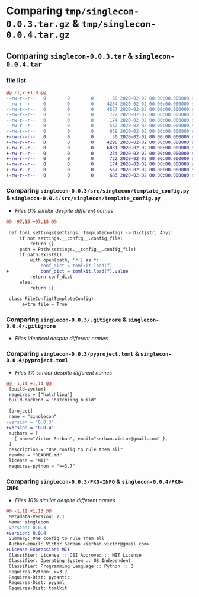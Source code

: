 # Comparing `tmp/singlecon-0.0.3.tar.gz` & `tmp/singlecon-0.0.4.tar.gz`

## Comparing `singlecon-0.0.3.tar` & `singlecon-0.0.4.tar`

### file list

```diff
@@ -1,7 +1,8 @@
--rw-r--r--   0        0        0       30 2020-02-02 00:00:00.000000 singlecon-0.0.3/src/singlecon/__init__.py
--rw-r--r--   0        0        0     4284 2020-02-02 00:00:00.000000 singlecon-0.0.3/src/singlecon/template_config.py
--rw-r--r--   0        0        0     4577 2020-02-02 00:00:00.000000 singlecon-0.0.3/tests/test_config.py
--rw-r--r--   0        0        0      722 2020-02-02 00:00:00.000000 singlecon-0.0.3/.gitignore
--rw-r--r--   0        0        0      174 2020-02-02 00:00:00.000000 singlecon-0.0.3/README.md
--rw-r--r--   0        0        0      567 2020-02-02 00:00:00.000000 singlecon-0.0.3/pyproject.toml
--rw-r--r--   0        0        0      659 2020-02-02 00:00:00.000000 singlecon-0.0.3/PKG-INFO
+-rw-r--r--   0        0        0       30 2020-02-02 00:00:00.000000 singlecon-0.0.4/src/singlecon/__init__.py
+-rw-r--r--   0        0        0     4290 2020-02-02 00:00:00.000000 singlecon-0.0.4/src/singlecon/template_config.py
+-rw-r--r--   0        0        0     6831 2020-02-02 00:00:00.000000 singlecon-0.0.4/tests/test_config.py
+-rw-r--r--   0        0        0      234 2020-02-02 00:00:00.000000 singlecon-0.0.4/tests/test_pydantic.py
+-rw-r--r--   0        0        0      722 2020-02-02 00:00:00.000000 singlecon-0.0.4/.gitignore
+-rw-r--r--   0        0        0      174 2020-02-02 00:00:00.000000 singlecon-0.0.4/README.md
+-rw-r--r--   0        0        0      567 2020-02-02 00:00:00.000000 singlecon-0.0.4/pyproject.toml
+-rw-r--r--   0        0        0      683 2020-02-02 00:00:00.000000 singlecon-0.0.4/PKG-INFO
```

### Comparing `singlecon-0.0.3/src/singlecon/template_config.py` & `singlecon-0.0.4/src/singlecon/template_config.py`

 * *Files 0% similar despite different names*

```diff
@@ -97,15 +97,15 @@
 
 def toml_settings(settings: TemplateConfig) -> Dict[str, Any]:
     if not settings.__config__.config_file:
         return {}
     path = Path(settings.__config__.config_file)
     if path.exists():
         with open(path, 'r') as f:
-            conf_dict = tomlkit.load(f)
+            conf_dict = tomlkit.load(f).value
         return conf_dict
     else:
         return {}
 
 class FileConfig(TemplateConfig):
     _extra_file = True
```

### Comparing `singlecon-0.0.3/.gitignore` & `singlecon-0.0.4/.gitignore`

 * *Files identical despite different names*

### Comparing `singlecon-0.0.3/pyproject.toml` & `singlecon-0.0.4/pyproject.toml`

 * *Files 1% similar despite different names*

```diff
@@ -1,14 +1,14 @@
 [build-system]
 requires = ["hatchling"]
 build-backend = "hatchling.build"
 
 [project]
 name = "singlecon"
-version = "0.0.3"
+version = "0.0.4"
 authors = [
   { name="Victor Serban", email="serban.victor@gmail.com" },
 ]
 description = "One config to rule them all"
 readme = "README.md"
 license = "MIT"
 requires-python = ">=3.7"
```

### Comparing `singlecon-0.0.3/PKG-INFO` & `singlecon-0.0.4/PKG-INFO`

 * *Files 10% similar despite different names*

```diff
@@ -1,12 +1,13 @@
 Metadata-Version: 2.1
 Name: singlecon
-Version: 0.0.3
+Version: 0.0.4
 Summary: One config to rule them all
 Author-email: Victor Serban <serban.victor@gmail.com>
+License-Expression: MIT
 Classifier: License :: OSI Approved :: MIT License
 Classifier: Operating System :: OS Independent
 Classifier: Programming Language :: Python :: 3
 Requires-Python: >=3.7
 Requires-Dist: pydantic
 Requires-Dist: pyyaml
 Requires-Dist: tomlkit
```

